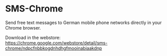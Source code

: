 SMS-Chrome
==========

Send free text messages to German mobile phone networks directly in your Chrome browser.

Download in the webstore: https://chrome.google.com/webstore/detail/sms-chrome/ndpcfnbbkogdnhdhgfmooinabiaakdnp
